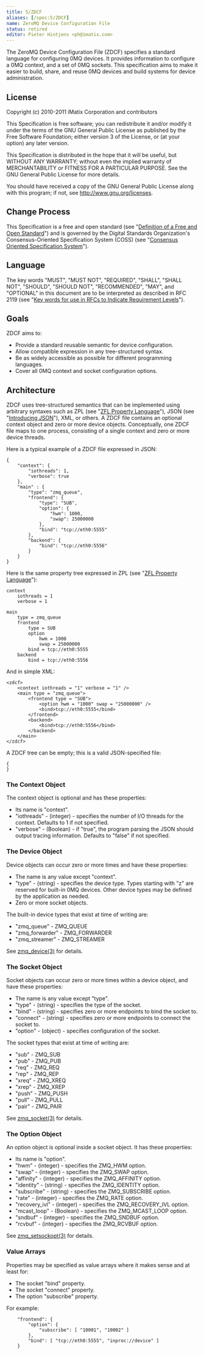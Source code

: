 ```yaml
---
title: 5/ZDCF
aliases: [/spec:5/ZDCF]
name: ZeroMQ Device Configuration File
status: retired
editor: Pieter Hintjens <ph@imatix.com>
---
```


The ZeroMQ Device Configuration File (ZDCF) specifies a standard language for configuring 0MQ devices. It provides information to configure a 0MQ context, and a set of 0MQ sockets. This specification aims to make it easier to build, share, and reuse 0MQ devices and build systems for device administration.

## License

Copyright (c) 2010-2011 iMatix Corporation and contributors

This Specification is free software; you can redistribute it and/or modify it under the terms of the GNU General Public License as published by the Free Software Foundation; either version 3 of the License, or (at your option) any later version.

This Specification is distributed in the hope that it will be useful, but WITHOUT ANY WARRANTY; without even the implied warranty of MERCHANTABILITY or FITNESS FOR A PARTICULAR PURPOSE. See the GNU General Public License for more details.

You should have received a copy of the GNU General Public License along with this program; if not, see <http://www.gnu.org/licenses>.

## Change Process

This Specification is a free and open standard (see "[Definition of a Free and Open Standard](http://www.digistan.org/open-standard:definition)") and is governed by the Digital Standards Organization's Consensus-Oriented Specification System (COSS) (see "[Consensus Oriented Specification System](http://www.digistan.org/spec:1/COSS)").

## Language

The key words "MUST", "MUST NOT", "REQUIRED", "SHALL", "SHALL NOT", "SHOULD", "SHOULD NOT", "RECOMMENDED",  "MAY", and "OPTIONAL" in this document are to be interpreted as described in RFC 2119 (see "[Key words for use in RFCs to Indicate Requirement Levels](http://tools.ietf.org/html/rfc2119)").

## Goals

ZDCF aims to:

* Provide a standard reusable semantic for device configuration.
* Allow compatible expression in any tree-structured syntax.
* Be as widely accessible as possible for different programming languages.
* Cover all 0MQ context and socket configuration options.

## Architecture

ZDCF uses tree-structured semantics that can be implemented using arbitrary syntaxes such as ZPL (see "[ZFL Property Language](http://rfc.zeromq.org/spec:4)"), JSON (see "[Introducing JSON](http://json.org/)"), XML, or others. A ZDCF file contains an optional context object and zero or more device objects. Conceptually, one ZDCF file maps to one process, consisting of a single context and zero or more device threads.

Here is a typical example of a ZDCF file expressed in JSON:

```
{
    "context": {
        "iothreads": 1,
        "verbose": true
    },
    "main" : {
        "type": "zmq_queue",
        "frontend": {
            "type": "SUB",
            "option": {
                "hwm": 1000,
                "swap": 25000000
            },
            "bind": "tcp://eth0:5555"
        },
        "backend": {
            "bind": "tcp://eth0:5556"
        }
    }
}
```

Here is the same property tree expressed in ZPL (see "[ZFL Property Language](http://rfc.zeromq.org/spec:4)"):

```
context
    iothreads = 1
    verbose = 1

main
    type = zmq_queue
    frontend
        type = SUB
        option
            hwm = 1000
            swap = 25000000
        bind = tcp://eth0:5555
    backend
        bind = tcp://eth0:5556
```

And in simple XML:

```
<zdcf>
    <context iothreads = "1" verbose = "1" />
    <main type = "zmq_queue">
        <frontend type = "SUB">
            <option hwm = "1000" swap = "25000000" />
            <bind>tcp://eth0:5555</bind>
        </frontend>
        <backend>
            <bind>tcp://eth0:5556</bind>
        </backend>
    </main>
</zdcf>
```

A ZDCF tree can be empty; this is a valid JSON-specified file:

```
{
}
```

### The Context Object

The context object is optional and has these properties:

* Its name is "context".
* "iothreads" - (integer) - specifies the number of I/O threads for the context. Defaults to 1 if not specified.
* "verbose" - (Boolean) - if "true", the program parsing the JSON should output tracing information. Defaults to "false" if not specified.

### The Device Object

Device objects can occur zero or more times and have these properties:

* The name is any value except "context".
* "type" - (string) - specifies the device type. Types starting with "z" are reserved for built-in 0MQ devices. Other device types may be defined by the application as needed.
* Zero or more socket objects.

The built-in device types that exist at time of writing are:

* "zmq_queue" - ZMQ_QUEUE
* "zmq_forwarder" - ZMQ_FORWARDER
* "zmq_streamer" - ZMQ_STREAMER

See [zmq_device(3)](http://api.zeromq.org/zmq_device.html) for details.

### The Socket Object

Socket objects can occur zero or more times within a device object, and have these properties:

* The name is any value except "type".
* "type" - (string) - specifies the type of the socket.
* "bind" - (string) - specifies zero or more endpoints to bind the socket to.
* "connect" - (string) - specifies zero or more endpoints to connect the socket to.
* "option" - (object) - specifies configuration of the socket.

The socket types that exist at time of writing are:

* "sub" - ZMQ_SUB
* "pub" - ZMQ_PUB
* "req" - ZMQ_REQ
* "rep" - ZMQ_REP
* "xreq" - ZMQ_XREQ
* "xrep" - ZMQ_XREP
* "push" - ZMQ_PUSH
* "pull" - ZMQ_PULL
* "pair" - ZMQ_PAIR

See [zmq_socket(3)](http://api.zeromq.org/zmq_socket.html) for details.

### The Option Object

An option object is optional inside a socket object. It has these properties:

* Its name is "option".
* "hwm" - (integer) - specifies the ZMQ_HWM option.
* "swap" - (integer) - specifies the ZMQ_SWAP option.
* "affinity" - (integer) - specifies the ZMQ_AFFINITY option.
* "identity" - (string) - specifies the ZMQ_IDENTITY option.
* "subscribe" - (string) - specifies the ZMQ_SUBSCRIBE option.
* "rate" - (integer) - specifies the ZMQ_RATE option.
* "recovery_ivl" - (integer) - specifies the ZMQ_RECOVERY_IVL option.
* "mcast_loop" - (Boolean) - specifies the ZMQ_MCAST_LOOP option.
* "sndbuf" - (integer) - specifies the ZMQ_SNDBUF option.
* "rcvbuf" - (integer) - specifies the ZMQ_RCVBUF option.

See [zmq_setsockopt(3)](http://api.zeromq.org/zmq_setsockopt.html) for details.

### Value Arrays

Properties may be specified as value arrays where it makes sense and at least for:

* The socket "bind" property.
* The socket "connect" property.
* The option "subscribe" property.

For example:

```
    "frontend": {
        "option": {
            "subscribe": [ "10001", "10002" ]
        },
        "bind": [ "tcp://eth0:5555", "inproc://device" ]
    }
```
